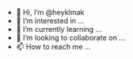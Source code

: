 - 👋 Hi, I’m @heyklmak
- 👀 I’m interested in ...
- 🌱 I’m currently learning ...
- 💞️ I’m looking to collaborate on ...
- 📫 How to reach me ...

<!---
heyklmak/heyklmak is a ✨ special ✨ repository because its `README.md` (this file) appears on your GitHub profile.
You can click the Preview link to take a look at your changes.
--->
